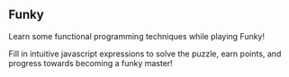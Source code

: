 Funky
---
Learn some functional programming techniques while playing Funky!

Fill in intuitive javascript expressions to solve the puzzle, earn points, and progress towards becoming a funky master!
